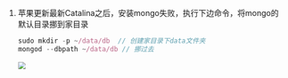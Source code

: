 1. 苹果更新最新Catalina之后，安装mongo失败，执行下边命令，将mongo的默认目录挪到家目录

   ```js
   sudo mkdir -p ~/data/db  // 创建家目录下data文件夹
   mongod --dbpath ~/data/db // 挪过去
   ```

   ​		<img src="https://tva1.sinaimg.cn/large/007S8ZIlgy1gdrrigui4ej31180hqta6.jpg" style="zoom:80%;" />

